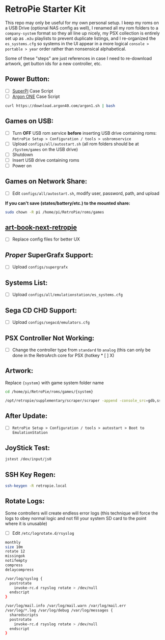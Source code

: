 # RetroPie Starter Kit

This repo may only be useful for my own personal setup. I keep my roms on a USB Drive (optional NAS config as well), I renamed all my rom folders to a `company-system` format so they all line up nicely, my PSX collection is entirely set up as `.m3u` playlists to prevent duplicate listings, and I re-organized the `es_systems.cfg` so systems in the UI appear in a more logical `console > portable > year` order rather than nonsensical alphabetical.

Some of these "steps" are just references in case I need to re-download artwork, get button ids for a new controller, etc.

## Power Button:

* [ ] [SuperPi](https://github.com/RetroFlag/retroflag-picase) Case Script
* [ ] [Argon ONE](https://github.com/Argon40Tech/Argon40case) Case Script

```bash
curl https://download.argon40.com/argon1.sh | bash
```

## Games on USB:

* [ ] Turn __OFF__ USB rom service __before__ inserting USB drive containing roms:
`RetroPie Setup > Configuration / tools > usbromservice`
* [ ] Upload `configs/all/autostart.sh` (all rom folders should be at `/System/games` on the USB drive)
* [ ] Shutdown
* [ ] Insert USB drive containing roms
* [ ] Power on

## Games on Network Share:

* [ ] Edit `configs/all/autostart.sh`, modify user, password, path, and upload

__If you can't save (states/battery/etc.) to the mounted share:__

```bash
sudo chown -R pi /home/pi/RetroPie/roms/games
```

## [art-book-next-retropie](https://github.com/anthonycaccese/art-book-next-retropie)

* [ ] Replace config files for better UX

## *Proper* SuperGrafx Support:

* [ ] Upload `configs/supergrafx`

## Systems List:

* [ ] Upload `configs/all/emulationstation/es_systems.cfg`

## Sega CD CHD Support:

* [ ] Upload `configs/segacd/emulators.cfg`

## PSX Controller Not Working:

* [ ] Change the controller type from `standard` to `analog` (this can only be done in the RetroArch core for PSX (hotkey * [ ] X)

## Artwork:

Replace `{system}` with game system folder name

```bash
cd /home/pi/RetroPie/roms/games/{system}
```

```bash
/opt/retropie/supplementary/scraper/scraper -append -console_src=gdb,ss -max_width=505 -max_height=540 -image_dir=media -image_path=media
```

## After Update:

* [ ] `RetroPie Setup > Configuration / tools > autostart > Boot to EmulationStation`

## JoyStick Test:

```bash
jstest /dev/input/js0
```

## SSH Key Regen:

```bash
ssh-keygen -R retropie.local
```

## Rotate Logs:

Some controllers will create endless error logs (this technique will force the logs to obey normal logic and not fill your system SD card to the point where it is unusable)

* [ ] Edit `/etc/logrotate.d/rsyslog`

```bash
monthly
size 10m
rotate 12
missingok
notifempty
compress
delaycompress

/var/log/syslog {
  postrotate
    invoke-rc.d rsyslog rotate > /dev/null
  endscript
}

/var/log/mail.info /var/log/mail.warn /var/log/mail.err
/var/log/*.log /var/log/debug /var/log/messages {
  sharedscripts
  postrotate
    invoke-rc.d rsyslog rotate > /dev/null
  endscript
}
```
